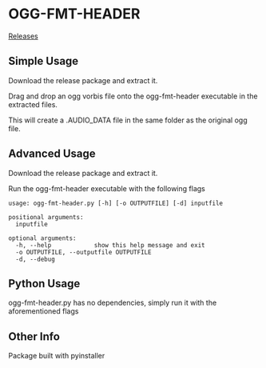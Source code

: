 # OGG-FMT-HEADER

[Releases](https://github.com/bearsdotzone/tss-audio-data/releases/latest)

## Simple Usage

Download the release package and extract it.

Drag and drop an ogg vorbis file onto the ogg-fmt-header executable in the extracted files.

This will create a .AUDIO_DATA file in the same folder as the original ogg file.

## Advanced Usage

Download the release package and extract it.

Run the ogg-fmt-header executable with the following flags

```
usage: ogg-fmt-header.py [-h] [-o OUTPUTFILE] [-d] inputfile

positional arguments:
  inputfile

optional arguments:
  -h, --help            show this help message and exit
  -o OUTPUTFILE, --outputfile OUTPUTFILE
  -d, --debug
```

## Python Usage

ogg-fmt-header.py has no dependencies, simply run it with the aforementioned flags

## Other Info

Package built with pyinstaller